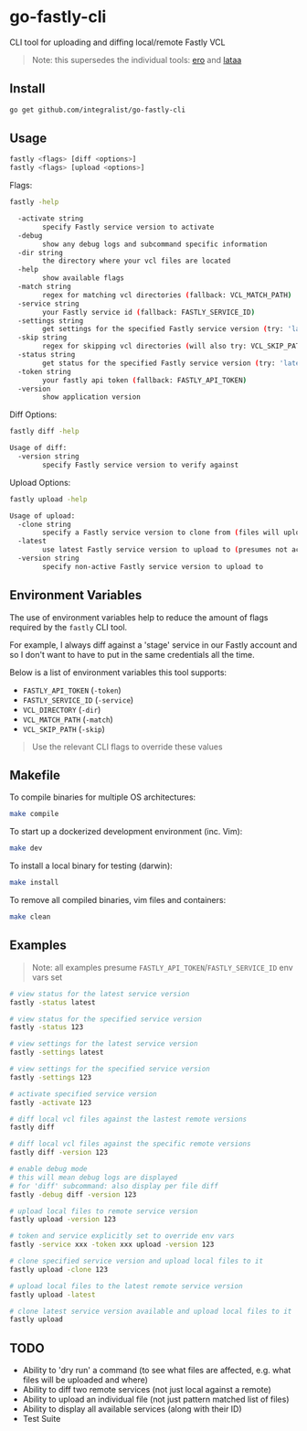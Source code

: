 # go-fastly-cli

CLI tool for uploading and diffing local/remote Fastly VCL

> Note: this supersedes the individual tools: [ero](https://github.com/Integralist/ero) and [lataa](https://github.com/Integralist/lataa)

## Install

```bash
go get github.com/integralist/go-fastly-cli
```

## Usage

```bash
fastly <flags> [diff <options>]
fastly <flags> [upload <options>]
```

Flags:

```bash
fastly -help

  -activate string
        specify Fastly service version to activate
  -debug
        show any debug logs and subcommand specific information
  -dir string
        the directory where your vcl files are located
  -help
        show available flags
  -match string
        regex for matching vcl directories (fallback: VCL_MATCH_PATH)
  -service string
        your Fastly service id (fallback: FASTLY_SERVICE_ID) 
  -settings string
        get settings for the specified Fastly service version (try: 'latest')
  -skip string
        regex for skipping vcl directories (will also try: VCL_SKIP_PATH) 
  -status string
        get status for the specified Fastly service version (try: 'latest')
  -token string
        your fastly api token (fallback: FASTLY_API_TOKEN) 
  -version
        show application version
```

Diff Options:

```bash
fastly diff -help

Usage of diff:
  -version string
        specify Fastly service version to verify against
```

Upload Options:

```bash
fastly upload -help

Usage of upload:
  -clone string
        specify a Fastly service version to clone from (files will upload to it)
  -latest
        use latest Fastly service version to upload to (presumes not activated)
  -version string
        specify non-active Fastly service version to upload to
```

## Environment Variables

The use of environment variables help to reduce the amount of flags required by the `fastly` CLI tool.

For example, I always diff against a 'stage' service in our Fastly account and so I don't want to have to put in the same credentials all the time.

Below is a list of environment variables this tool supports:

* `FASTLY_API_TOKEN` (`-token`)
* `FASTLY_SERVICE_ID` (`-service`)
* `VCL_DIRECTORY` (`-dir`)
* `VCL_MATCH_PATH` (`-match`)
* `VCL_SKIP_PATH` (`-skip`)

> Use the relevant CLI flags to override these values

## Makefile

To compile binaries for multiple OS architectures:

```bash
make compile
```

To start up a dockerized development environment (inc. Vim):

```bash
make dev
```

To install a local binary for testing (darwin):

```bash
make install
```

To remove all compiled binaries, vim files and containers:

```bash
make clean
```

## Examples

> Note: all examples presume `FASTLY_API_TOKEN`/`FASTLY_SERVICE_ID` env vars set

```bash
# view status for the latest service version
fastly -status latest

# view status for the specified service version
fastly -status 123

# view settings for the latest service version
fastly -settings latest

# view settings for the specified service version
fastly -settings 123

# activate specified service version
fastly -activate 123

# diff local vcl files against the lastest remote versions
fastly diff

# diff local vcl files against the specific remote versions
fastly diff -version 123

# enable debug mode
# this will mean debug logs are displayed
# for 'diff' subcommand: also display per file diff
fastly -debug diff -version 123

# upload local files to remote service version
fastly upload -version 123

# token and service explicitly set to override env vars
fastly -service xxx -token xxx upload -version 123

# clone specified service version and upload local files to it
fastly upload -clone 123

# upload local files to the latest remote service version
fastly upload -latest

# clone latest service version available and upload local files to it
fastly upload
```

## TODO

* Ability to 'dry run' a command (to see what files are affected, e.g. what files will be uploaded and where)
* Ability to diff two remote services (not just local against a remote)
* Ability to upload an individual file (not just pattern matched list of files)
* Ability to display all available services (along with their ID)
* Test Suite
